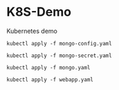 # K8S-Demo
Kubernetes demo

`kubectl apply -f mongo-config.yaml`

`kubectl apply -f mongo-secret.yaml`

`kubectl apply -f mongo.yaml`

`kubectl apply -f webapp.yaml`